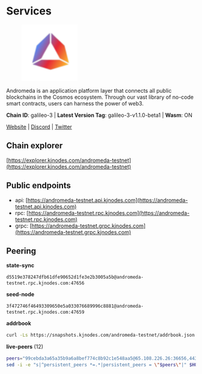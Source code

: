# Services

<figure><img src="https://raw.githubusercontent.com/kj89/cosmos-images/main/logos/andromeda.png" width="150" alt=""><figcaption></figcaption></figure>

Andromeda is an application platform layer that connects all  public blockchains in the Cosmos ecosystem. Through our vast  library of no-code smart contracts, users can harness the power of web3.

**Chain ID**: galileo-3 | **Latest Version Tag**: galileo-3-v1.1.0-beta1 | **Wasm**: ON

[Website](https://www.andromedaprotocol.io) | [Discord](https://discord.gg/wzM3kSN3sE) | [Twitter](https://twitter.com/andromedaprot)




## Chain explorer
[https://explorer.kjnodes.com/andromeda-testnet](https://explorer.kjnodes.com/andromeda-testnet)

## Public endpoints

* api: [https://andromeda-testnet.api.kjnodes.com](https://andromeda-testnet.api.kjnodes.com)
* rpc: [https://andromeda-testnet.rpc.kjnodes.com](https://andromeda-testnet.rpc.kjnodes.com)
* grpc: [https://andromeda-testnet.grpc.kjnodes.com](https://andromeda-testnet.grpc.kjnodes.com)

## Peering

**state-sync**

```text
d5519e378247dfb61dfe90652d1fe3e2b3005a5b@andromeda-testnet.rpc.kjnodes.com:47656
```

**seed-node**

```text
3f472746f46493309650e5a033076689996c8881@andromeda-testnet.rpc.kjnodes.com:47659
```

**addrbook**
```bash
curl -Ls https://snapshots.kjnodes.com/andromeda-testnet/addrbook.json > $HOME/.andromedad/config/addrbook.json
```

**live-peers** (12)
```bash
peers="99cebda3a65a35b9a6a8bef774c8b92c1e548aa5@65.108.226.26:36656,443a51f595c9ca16273ca6146db1375e4223a91f@172.93.110.154:26656,d5519e378247dfb61dfe90652d1fe3e2b3005a5b@65.109.68.190:47656,f1d30c5f2d5882823317718eb4455f87ae846d0a@85.239.235.235:30656,f51b215535e43428b7122c3d3ebbb4ab20c1b808@185.9.144.138:26656,433cc64756cb7f00b5fb4b26de97dc0db72b27ca@65.108.216.219:6656,20248068f368f5d1eda74646d2bfd1fcdaffb3e1@89.58.59.75:60656,e2efe3e1d7e0ed2e5b6a1b384c47f745e9f205ac@65.108.141.109:31656,3969b8ddc6d0ed9f2deb0265e4b26e88c5cb894a@149.102.150.250:30656,62f7aaafd73816bdaf685a6270541c1d1f8162ad@155.133.27.170:26656,093a6c911937d6d870780003c2b0a39c050d9d85@194.31.109.199:26656,b594f01b5b49a11b6d2e97c3b6358dc1388a1039@65.108.108.52:26656"
sed -i -e "s|^persistent_peers *=.*|persistent_peers = \"$peers\"|" $HOME/.andromedad/config/config.toml
```
